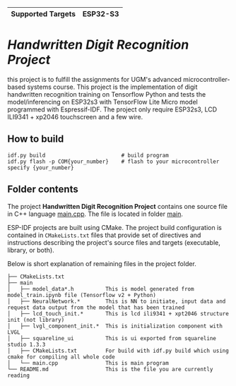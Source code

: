 | Supported Targets | ESP32-S3 |
| ----------------- | -------- |

# _Handwritten Digit Recognition Project_

this project is to fulfill the assignments for UGM's advanced microcontroller-based systems course. This project is the implementation of digit handwritten recognition training on Tensorflow Python and tests the model/inferencing on ESP32s3 with TensorFlow Lite Micro model programmed with Espressif-IDF. The project only require ESP32s3, LCD ILI9341 + xp2046 touchscreen and a few wire.



## How to build
```
idf.py build                        # build program
idf.py flash -p COM{your_number}    # flash to your microcontroller specify {your_number}   
```

## Folder contents

The project **Handwritten Digit Recognition Project** contains one source file in C++ language [main.cpp](main/main.cpp). The file is located in folder [main](main).

ESP-IDF projects are built using CMake. The project build configuration is contained in `CMakeLists.txt`
files that provide set of directives and instructions describing the project's source files and targets
(executable, library, or both). 

Below is short explanation of remaining files in the project folder.

```
├── CMakeLists.txt             
├── main
│   ├── model_data*.h          This is model generated from model_train.ipynb file (Tensorflow v2 + Python)
│   ├── NeuralNetwork.*        This is NN to initiate, input data and request data output from the model that has been trained
│   ├── lcd_touch_init.*       This is lcd ili9341 + xpt2046 structure init (not library)
│   ├── lvgl_component_init.*  This is initialization component with LVGL
│   ├── squareline_ui          This is ui exported from squareline studio 1.3.3
│   ├── CMakeLists.txt         For build with idf.py build which using cmake for compiling all whole code
│   └── main.cpp               This is main program 
└── README.md                  This is the file you are currently reading
```
